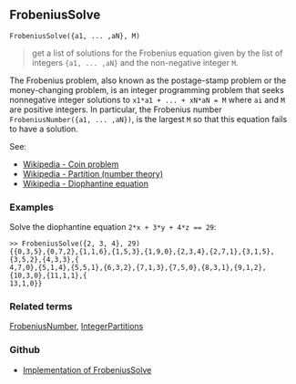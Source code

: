 ## FrobeniusSolve

```
FrobeniusSolve({a1, ... ,aN}, M)
```

> get a list of solutions for the Frobenius equation given by the list of integers `{a1, ... ,aN}` and the non-negative integer `M`.

The Frobenius problem, also known as the postage-stamp problem or the money-changing problem, is an integer programming problem that seeks nonnegative integer solutions to `x1*a1 + ... + xN*aN = M` where `ai` and `M` are positive integers.
In particular, the Frobenius number `FrobeniusNumber({a1, ... ,aN})`, is the largest `M` so that this equation fails to have a solution.

See: 
* [Wikipedia - Coin problem](https://en.wikipedia.org/wiki/Coin_problem)
* [Wikipedia - Partition (number theory)](https://en.wikipedia.org/wiki/Partition_(number_theory))
* [Wikipedia - Diophantine equation](https://en.wikipedia.org/wiki/Diophantine_equation)

### Examples

Solve the diophantine equation `2*x + 3*y + 4*z == 29`:

```
>> FrobeniusSolve({2, 3, 4}, 29)
{{0,3,5},{0,7,2},{1,1,6},{1,5,3},{1,9,0},{2,3,4},{2,7,1},{3,1,5},{3,5,2},{4,3,3},{
4,7,0},{5,1,4},{5,5,1},{6,3,2},{7,1,3},{7,5,0},{8,3,1},{9,1,2},{10,3,0},{11,1,1},{
13,1,0}}
```

### Related terms 
[FrobeniusNumber](FrobeniusNumber.md), [IntegerPartitions](IntegerPartitions.md) 

### Github

* [Implementation of FrobeniusSolve](https://github.com/axkr/symja_android_library/blob/master/symja_android_library/matheclipse-core/src/main/java/org/matheclipse/core/reflection/system/FrobeniusSolve.java#L58) 
